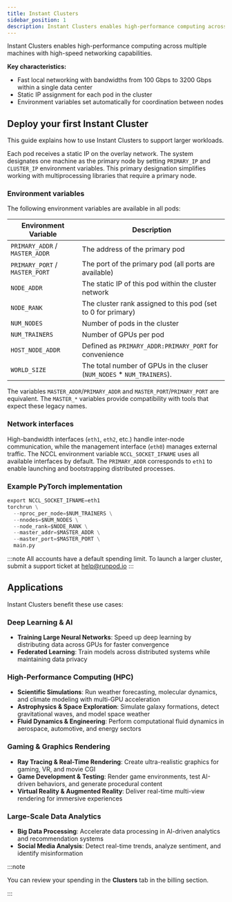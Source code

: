 ```yaml
---
title: Instant Clusters
sidebar_position: 1
description: Instant Clusters enables high-performance computing across multiple machines with high-speed networking capabilities.
---
```


Instant Clusters enables high-performance computing across multiple machines with high-speed networking capabilities.

**Key characteristics:**

- Fast local networking with bandwidths from 100 Gbps to 3200 Gbps within a single data center
- Static IP assignment for each pod in the cluster
- Environment variables set automatically for coordination between nodes

## Deploy your first Instant Cluster

This guide explains how to use Instant Clusters to support larger workloads.

Each pod receives a static IP on the overlay network. The system designates one machine as the primary node by setting `PRIMARY_IP` and `CLUSTER_IP` environment variables. This primary designation simplifies working with multiprocessing libraries that require a primary node.

### Environment variables

The following environment variables are available in all pods:

| Environment Variable           | Description                                                  |
| ------------------------------ | ------------------------------------------------------------ |
| `PRIMARY_ADDR` / `MASTER_ADDR` | The address of the primary pod                               |
| `PRIMARY_PORT` / `MASTER_PORT` | The port of the primary pod (all ports are available)        |
| `NODE_ADDR`                    | The static IP of this pod within the cluster network         |
| `NODE_RANK`                    | The cluster rank assigned to this pod (set to 0 for primary) |
| `NUM_NODES`                    | Number of pods in the cluster                                |
| `NUM_TRAINERS`                 | Number of GPUs per pod                                       |
| `HOST_NODE_ADDR`               | Defined as `PRIMARY_ADDR:PRIMARY_PORT` for convenience       |
| `WORLD_SIZE`                   | The total number of GPUs in the cluser (`NUM_NODES` * `NUM_TRAINERS`). |

The variables `MASTER_ADDR`/`PRIMARY_ADDR` and `MASTER_PORT`/`PRIMARY_PORT` are equivalent. The `MASTER_*` variables provide compatibility with tools that expect these legacy names.

### Network interfaces

High-bandwidth interfaces (`eth1`, `eth2`, etc.) handle inter-node communication, while the management interface (`eth0`) manages external traffic. The NCCL environment variable `NCCL_SOCKET_IFNAME` uses all available interfaces by default. The `PRIMARY_ADDR` corresponds to `eth1` to enable launching and bootstrapping distributed processes.

### Example PyTorch implementation

```python
export NCCL_SOCKET_IFNAME=eth1
torchrun \
  --nproc_per_node=$NUM_TRAINERS \
  --nnodes=$NUM_NODES \
  --node_rank=$NODE_RANK \
  --master_addr=$MASTER_ADDR \
  --master_port=$MASTER_PORT \
  main.py
```

:::note
All accounts have a default spending limit. To launch a larger cluster, submit a support ticket at help@runpod.io
:::

## Applications

Instant Clusters benefit these use cases:

### Deep Learning & AI

- **Training Large Neural Networks**: Speed up deep learning by distributing data across GPUs for faster convergence
- **Federated Learning**: Train models across distributed systems while maintaining data privacy

### High-Performance Computing (HPC)

- **Scientific Simulations**: Run weather forecasting, molecular dynamics, and climate modeling with multi-GPU acceleration
- **Astrophysics & Space Exploration**: Simulate galaxy formations, detect gravitational waves, and model space weather
- **Fluid Dynamics & Engineering**: Perform computational fluid dynamics in aerospace, automotive, and energy sectors

### Gaming & Graphics Rendering

- **Ray Tracing & Real-Time Rendering**: Create ultra-realistic graphics for gaming, VR, and movie CGI
- **Game Development & Testing**: Render game environments, test AI-driven behaviors, and generate procedural content
- **Virtual Reality & Augmented Reality**: Deliver real-time multi-view rendering for immersive experiences

### Large-Scale Data Analytics

- **Big Data Processing**: Accelerate data processing in AI-driven analytics and recommendation systems
- **Social Media Analysis**: Detect real-time trends, analyze sentiment, and identify misinformation

:::note

You can review your spending in the **Clusters** tab in the billing section.

:::
